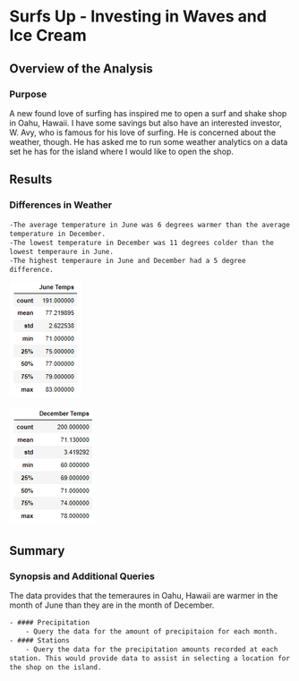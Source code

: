 # Surfs Up - Investing in Waves and Ice Cream

## Overview of the Analysis
### Purpose
A new found love of surfing has inspired me to open a surf and shake shop in Oahu, Hawaii. I have some savings but also have an interested investor, W. Avy, who is famous for his love of surfing. He is concerned about the weather, though. He has asked me to run some weather analytics on a data set he has for the island where I would like to open the shop. 

## Results
### Differences in Weather
    -The average temperature in June was 6 degrees warmer than the average temperature in December.
    -The lowest temperature in December was 11 degrees colder than the lowest temperaure in June.
    -The highest temperaure in June and December had a 5 degree difference.

![June Stats](https://github.com/melmink/surfs_up/blob/main/June_Stats.PNG)

![December Stats](https://github.com/melmink/surfs_up/blob/main/Dec_Stats.PNG)

## Summary
### Synopsis and Additional Queries
The data provides that the temeraures in Oahu, Hawaii are warmer in the month of June than they are in the month of December.

    - #### Precipitation
        - Query the data for the amount of precipitaion for each month.
    - #### Stations
        - Query the data for the precipitation amounts recorded at each station. This would provide data to assist in selecting a location for the shop on the island.
